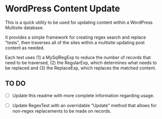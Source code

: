 # WordPress Content Update
This is a quick utility to be used for updating content within a WordPress Multisite database.

It provides a simple framework for creating regex search and replace "tests", then traverses all of the sites within a multisite updating post content as needed.

Each test uses (1) a MySqlRegExp to reduce the number of records that need to be traversed, (2) the RegularExp, which determines what needs to be replaced and (3) the ReplaceExp, which replaces the matched content.

## TO DO
* [ ] Update this readme with more complete information regarding usage.

* [ ] Update RegexTest with an overridable "Update" method that allows for non-regex replacements to be made on records.
